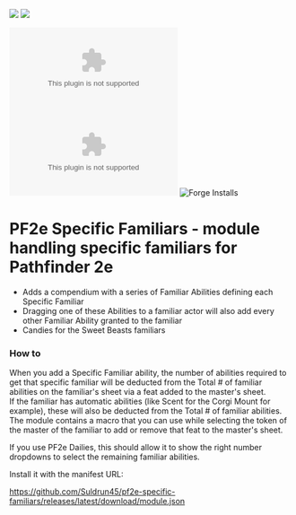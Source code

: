 ![](https://img.shields.io/badge/Foundry-v12-informational)
![](https://img.shields.io/badge/Foundry-v13-informational)
<!--- Downloads @ Latest Badge -->
<!--- replace <user>/<repo> with your username/repository -->
![All Downloads](https://img.shields.io/github/downloads/Suldrun45/pf2e-specific-familiars/pf2e-specific-familiars.zip?color=5e0000&label=All%20Downloads)
![Latest Release Download Count](https://img.shields.io/github/downloads/Suldrun45/pf2e-specific-familiars/latest/pf2e-specific-familiars.zip)
![Forge Installs](https://img.shields.io/badge/dynamic/json?label=Forge%20Installs&query=package.installs&suffix=%25&url=https%3A%2F%2Fforge-vtt.com%2Fapi%2Fbazaar%2Fpackage%2Fpf2e-specific-familiars&colorB=4aa94a)

<!--- Forge Bazaar Install % Badge -->
<!--- replace <your-module-name> with the `name` in your manifest -->

# PF2e Specific Familiars - module handling specific familiars for Pathfinder 2e

- Adds a compendium with a series of Familiar Abilities defining each Specific Familiar
- Dragging one of these Abilities to a familiar actor will also add every other Familiar Ability granted to the familiar
- Candies for the Sweet Beasts familiars

### How to
When you add a Specific Familiar ability, the number of abilities required to get that specific familiar will be deducted from the Total # of familiar abilities on the familiar's sheet via a feat added to the master's sheet.  
If the familiar has automatic abilities (like Scent for the Corgi Mount for example), these will also be deducted from the Total # of familiar abilities.  
The module contains a macro that you can use while selecting the token of the master of the familiar to add or remove that feat to the master's sheet.  

If you use PF2e Dailies, this should allow it to show the right number dropdowns to select the remaining familiar abilities.

Install it with the manifest URL: 

https://github.com/Suldrun45/pf2e-specific-familiars/releases/latest/download/module.json
